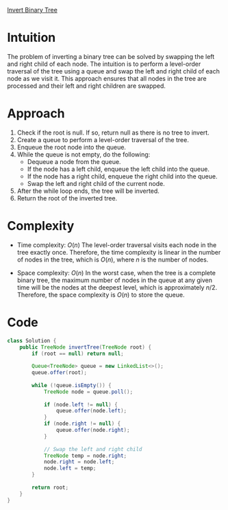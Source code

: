 [Invert Binary Tree](https://leetcode.com/problems/invert-binary-tree/description/)

# Intuition
The problem of inverting a binary tree can be solved by swapping the left and right child of each node. The intuition is to perform a level-order traversal of the tree using a queue and swap the left and right child of each node as we visit it. This approach ensures that all nodes in the tree are processed and their left and right children are swapped.

# Approach
1. Check if the root is null. If so, return null as there is no tree to invert.
2. Create a queue to perform a level-order traversal of the tree.
3. Enqueue the root node into the queue.
4. While the queue is not empty, do the following:
   - Dequeue a node from the queue.
   - If the node has a left child, enqueue the left child into the queue.
   - If the node has a right child, enqueue the right child into the queue.
   - Swap the left and right child of the current node.
5. After the while loop ends, the tree will be inverted.
6. Return the root of the inverted tree.

# Complexity
- Time complexity: $O(n)$
The level-order traversal visits each node in the tree exactly once. Therefore, the time complexity is linear in the number of nodes in the tree, which is $O(n)$, where $n$ is the number of nodes.

- Space complexity: $O(n)$
In the worst case, when the tree is a complete binary tree, the maximum number of nodes in the queue at any given time will be the nodes at the deepest level, which is approximately $n/2$. Therefore, the space complexity is $O(n)$ to store the queue.

# Code
```java
class Solution {
    public TreeNode invertTree(TreeNode root) {
        if (root == null) return null;
        
        Queue<TreeNode> queue = new LinkedList<>();
        queue.offer(root);
        
        while (!queue.isEmpty()) {
            TreeNode node = queue.poll();
            
            if (node.left != null) {
                queue.offer(node.left);
            }
            if (node.right != null) {
                queue.offer(node.right);
            }
            
            // Swap the left and right child
            TreeNode temp = node.right;
            node.right = node.left;
            node.left = temp;
        }
        
        return root;
    }
}
```